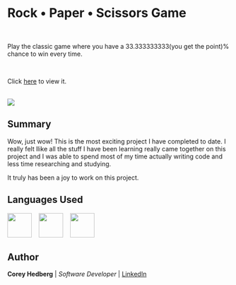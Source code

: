 # Rock &bull; Paper &bull; Scissors Game

<br>

Play the classic game where you have a 33.333333333(you get the point)% chance to win every time.

<br>

Click [here](https://cheddrs.github.io/rps_game/) to view it.

<br>

<image src="media/readme_screenshot.png">

## Summary

Wow, just wow! This is the most exciting project I have completed to date. I really felt llike all the stuff I have been learning really came together on this project and I was able to spend most of my time actually writing code and less time researching and studying.

It truly has been a joy to work on this project.

## Languages Used

<image src="media/html.svg" width="55">&nbsp; &nbsp; <image src="media/css.svg" width="55">&nbsp; &nbsp; <image src="media/js.svg" width="55">

## Author

**Corey Hedberg** | _Software Developer_ | [LinkedIn](https://www.linkedin.com/in/coreyhedberg/)
